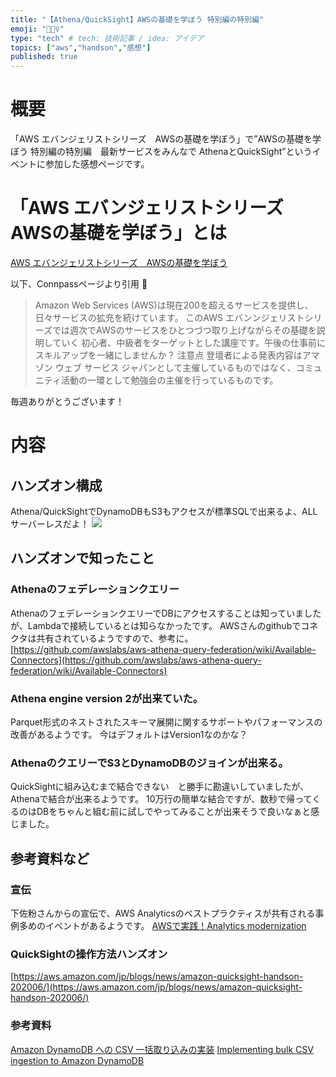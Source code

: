 ```yaml
---
title: "【Athena/QuickSight】AWSの基礎を学ぼう 特別編の特別編"
emoji: "🚴🏻‍♀️"
type: "tech" # tech: 技術記事 / idea: アイデア
topics: ["aws","handson","感想"]
published: true
---
```

# 概要
「AWS エバンジェリストシリーズ　AWSの基礎を学ぼう」で”AWSの基礎を学ぼう 特別編の特別編　最新サービスをみんなで AthenaとQuickSight”というイベントに参加した感想ページです。

# 「AWS エバンジェリストシリーズ　AWSの基礎を学ぼう」とは
[AWS エバンジェリストシリーズ　AWSの基礎を学ぼう](https://awsbasics.connpass.com)

以下、Connpassページより引用

>  Amazon Web Services (AWS)は現在200を超えるサービスを提供し、日々サービスの拡充を続けています。
> このAWS エバンンジェリストシリーズでは週次でAWSのサービスをひとつづつ取り上げながらその基礎を説明していく 初心者、中級者をターゲットとした講座です。午後の仕事前にスキルアップを一緒にしませんか？
> 注意点 登壇者による発表内容はアマゾン ウェブ サービス ジャパンとして主催しているものではなく、コミュニティ活動の一環として勉強会の主催を行っているものです。

毎週ありがとうございます！

# 内容
## ハンズオン構成
Athena/QuickSightでDynamoDBもS3もアクセスが標準SQLで出来るよ、ALLサーバーレスだよ！
![](https://storage.googleapis.com/zenn-user-upload/u1a7tkwercugr1p8qvy33nndtsu9)

## ハンズオンで知ったこと
### Athenaのフェデレーションクエリー
AthenaのフェデレーションクエリーでDBにアクセスすることは知っていましたが、Lambdaで接続しているとは知らなかったです。
AWSさんのgithubでコネクタは共有されているようですので、参考に。
[https://github.com/awslabs/aws-athena-query-federation/wiki/Available-Connectors](https://github.com/awslabs/aws-athena-query-federation/wiki/Available-Connectors)

### Athena engine version 2が出来ていた。
Parquet形式のネストされたスキーマ展開に関するサポートやパフォーマンスの改善があるようです。
今はデフォルトはVersion1なのかな？

### AthenaのクエリーでS3とDynamoDBのジョインが出来る。
QuickSightに組み込むまで結合できない　と勝手に勘違いしていましたが、Athenaで結合が出来るようです。
10万行の簡単な結合ですが、数秒で帰ってくるのはDBをちゃんと組む前に試しでやってみることが出来そうで良いなぁと感じました。

## 参考資料など
### 宣伝
下佐粉さんからの宣伝で、AWS Analyticsのベストプラクティスが共有される事例多めのイベントがあるようです。
[AWSで実践！Analytics modernization](https://pages.awscloud.com/JAPAN-event-OE-20210624-AnalyticsModernization-reg-event.html)

### QuickSightの操作方法ハンズオン
[https://aws.amazon.com/jp/blogs/news/amazon-quicksight-handson-202006/](https://aws.amazon.com/jp/blogs/news/amazon-quicksight-handson-202006/)

### 参考資料
[Amazon DynamoDB への CSV 一括取り込みの実装](https://aws.amazon.com/jp/blogs/news/implementing-bulk-csv-ingestion-to-amazon-dynamodb/)
[Implementing bulk CSV ingestion to Amazon DynamoDB](https://github.com/aws-samples/csv-to-dynamodb)